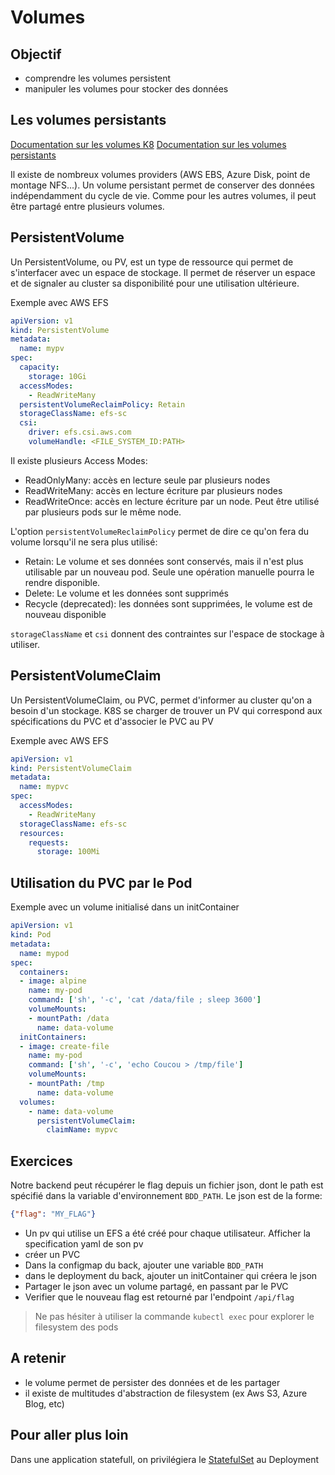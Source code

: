 # Volumes


## Objectif

* comprendre les volumes persistent
* manipuler les volumes pour stocker des données 


## Les volumes persistants 


[Documentation sur les volumes K8](https://kubernetes.io/fr/docs/concepts/storage/volumes/) 
[Documentation sur les volumes persistants](https://kubernetes.io/fr/docs/concepts/storage/persistent-volumes/) 

Il existe de nombreux volumes providers (AWS EBS, Azure Disk, point de montage NFS...).
Un volume persistant permet de conserver des données indépendamment du cycle de vie.
Comme pour les autres volumes, il peut être partagé entre plusieurs volumes.


## PersistentVolume

Un PersistentVolume, ou PV, est un type de ressource qui permet de s'interfacer avec un espace de stockage. 
Il permet de réserver un espace et de signaler au cluster sa disponibilité pour une utilisation ultérieure.

Exemple avec AWS EFS
```yaml
apiVersion: v1
kind: PersistentVolume
metadata:
  name: mypv
spec:
  capacity:
    storage: 10Gi
  accessModes:
    - ReadWriteMany
  persistentVolumeReclaimPolicy: Retain
  storageClassName: efs-sc
  csi:
    driver: efs.csi.aws.com
    volumeHandle: <FILE_SYSTEM_ID:PATH>
```

Il existe plusieurs Access Modes:
* ReadOnlyMany: accès en lecture seule par plusieurs nodes
* ReadWriteMany: accès en lecture écriture par plusieurs nodes
* ReadWriteOnce: accès en lecture écriture par un node. Peut être utilisé par plusieurs pods sur le même node.

L'option `persistentVolumeReclaimPolicy` permet de dire ce qu'on fera du volume lorsqu'il ne sera plus utilisé: 
* Retain: Le volume et ses données sont conservés, mais il n'est plus utilisable par un nouveau pod. Seule une opération manuelle pourra le rendre disponible.
* Delete: Le volume et les données sont supprimés
* Recycle (deprecated): les données sont supprimées, le volume est de nouveau disponible 

`storageClassName` et `csi` donnent des contraintes sur l'espace de stockage à utiliser.

## PersistentVolumeClaim

Un PersistentVolumeClaim, ou PVC, permet d'informer au cluster qu'on a besoin d'un stockage. 
K8S se charger de trouver un PV qui correspond aux spécifications du PVC et d'associer le PVC au PV

Exemple avec AWS EFS
```yaml
apiVersion: v1
kind: PersistentVolumeClaim
metadata:
  name: mypvc
spec:
  accessModes:
    - ReadWriteMany
  storageClassName: efs-sc
  resources:
    requests:
      storage: 100Mi
```

## Utilisation du PVC par le Pod

Exemple avec un volume initialisé dans un initContainer
```yaml
apiVersion: v1
kind: Pod
metadata:
  name: mypod
spec:
  containers:
  - image: alpine
    name: my-pod
    command: ['sh', '-c', 'cat /data/file ; sleep 3600']
    volumeMounts:
    - mountPath: /data
      name: data-volume
  initContainers:
  - image: create-file
    name: my-pod
    command: ['sh', '-c', 'echo Coucou > /tmp/file']
    volumeMounts:
    - mountPath: /tmp
      name: data-volume
  volumes:
    - name: data-volume
      persistentVolumeClaim:
        claimName: mypvc
```

## Exercices 

Notre backend peut récupérer le flag depuis un fichier json, dont le path est spécifié dans la variable d'environnement `BDD_PATH`. 
Le json est de la forme:
```json
{"flag": "MY_FLAG"}
```

* Un pv qui utilise un EFS a été créé pour chaque utilisateur. Afficher la specification yaml de son pv
* créer un PVC
* Dans la configmap du back, ajouter une variable `BDD_PATH`
* dans le deployment du back, ajouter un initContainer qui créera le json
* Partager le json avec un volume partagé, en passant par le PVC
* Verifier que le nouveau flag est retourné par l'endpoint `/api/flag`

> Ne pas hésiter à utiliser la commande `kubectl exec` pour explorer le filesystem des pods

## A retenir 

* le volume permet de persister des données et de les partager
* il existe de multitudes d'abstraction de filesystem (ex Aws S3, Azure Blog, etc)

## Pour aller plus loin

Dans une application statefull, on privilégiera le [StatefulSet](https://kubernetes.io/fr/docs/concepts/workloads/controllers/statefulset/) au Deployment
